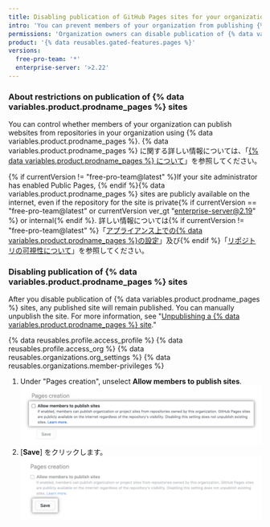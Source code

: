 ```yaml
---
title: Disabling publication of GitHub Pages sites for your organization
intro: 'You can prevent members of your organization from publishing {% data variables.product.prodname_pages %} sites from repositories in the organization.'
permissions: 'Organization owners can disable publication of {% data variables.product.prodname_pages %} sites from repositories in the organization.'
product: '{% data reusables.gated-features.pages %}'
versions:
  free-pro-team: '*'
  enterprise-server: '>2.22'
---
```


### About restrictions on publication of {% data variables.product.prodname_pages %} sites

You can control whether members of your organization can publish websites from repositories in your organization using {% data variables.product.prodname_pages %}. {% data variables.product.prodname_pages %} に関する詳しい情報については、「[{% data variables.product.prodname_pages %} について](/github/working-with-github-pages/about-github-pages)」を参照してください。

{% if currentVersion != "free-pro-team@latest" %}If your site administrator has enabled Public Pages, {% endif %}{% data variables.product.prodname_pages %} sites are publicly available on the internet, even if the repository for the site is private{% if currentVersion == "free-pro-team@latest" or currentVersion ver_gt "enterprise-server@2.19" %} or internal{% endif %}. 詳しい情報については{% if currentVersion != "free-pro-team@latest" %}「[アプライアンス上での{% data variables.product.prodname_pages %}の設定](/enterprise/admin/installation/configuring-github-pages-on-your-appliance#making-github-pages-publicly-accessible)」及び{% endif %}「[リポジトリの可視性について](/github/creating-cloning-and-archiving-repositories/about-repository-visibility)」を参照してください。

### Disabling publication of {% data variables.product.prodname_pages %} sites

After you disable publication of {% data variables.product.prodname_pages %} sites, any published site will remain published. You can manually unpublish the site. For more information, see "[Unpublishing a {% data variables.product.prodname_pages %} site](/github/working-with-github-pages/unpublishing-a-github-pages-site)."

{% data reusables.profile.access_profile %}
{% data reusables.profile.access_org %}
{% data reusables.organizations.org_settings %}
{% data reusables.organizations.member-privileges %}
1. Under "Pages creation", unselect **Allow members to publish sites**. ![Unselected checkbox for "Allow members to publish sites" option](/assets/images/help/organizations/org-settings-pages-disable-publication-checkbox.png)
1. [**Save**] をクリックします。 !["Save" button for "Allow members to publish sites" option](/assets/images/help/organizations/org-settings-pages-disable-publication-save-button.png)
